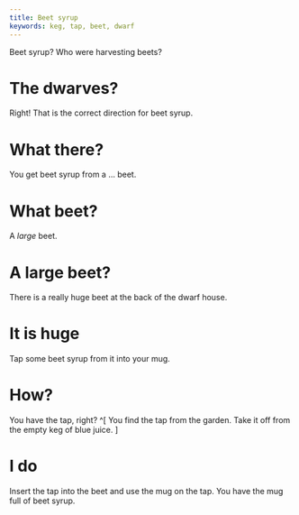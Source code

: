 ```yaml
---
title: Beet syrup
keywords: keg, tap, beet, dwarf
---
```


Beet syrup? Who were harvesting beets?

# The dwarves?
Right! That is the correct direction for beet syrup.

# What there?
You get beet syrup from a ... beet.

# What beet?
A _large_ beet.

# A large beet?
There is a really huge beet at the back of the dwarf house.

# It is huge
Tap some beet syrup from it into your mug.

# How?
You have the tap, right? ^[ You find the tap from the garden. Take it off from the empty keg of blue juice. ]

# I do
Insert the tap into the beet and use the mug on the tap. You have the mug full of beet syrup.
